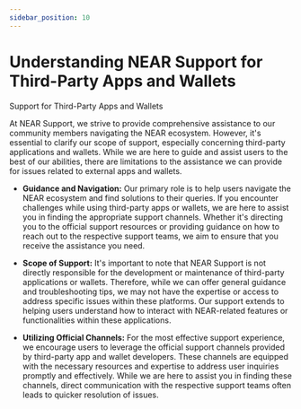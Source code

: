 ```yaml
---
sidebar_position: 10
---
```


# Understanding NEAR Support for Third-Party Apps and Wallets

Support for Third-Party Apps and Wallets

At NEAR Support, we strive to provide comprehensive assistance to our community members navigating the NEAR ecosystem. However, it's essential to clarify our scope of support, especially concerning third-party applications and wallets. While we are here to guide and assist users to the best of our abilities, there are limitations to the assistance we can provide for issues related to external apps and wallets.

-   **Guidance and Navigation:** Our primary role is to help users navigate the NEAR ecosystem and find solutions to their queries. If you encounter challenges while using third-party apps or wallets, we are here to assist you in finding the appropriate support channels. Whether it's directing you to the official support resources or providing guidance on how to reach out to the respective support teams, we aim to ensure that you receive the assistance you need.
    
-   **Scope of Support:** It's important to note that NEAR Support is not directly responsible for the development or maintenance of third-party applications or wallets. Therefore, while we can offer general guidance and troubleshooting tips, we may not have the expertise or access to address specific issues within these platforms. Our support extends to helping users understand how to interact with NEAR-related features or functionalities within these applications.
    
-   **Utilizing Official Channels:** For the most effective support experience, we encourage users to leverage the official support channels provided by third-party app and wallet developers. These channels are equipped with the necessary resources and expertise to address user inquiries promptly and effectively. While we are here to assist you in finding these channels, direct communication with the respective support teams often leads to quicker resolution of issues.
